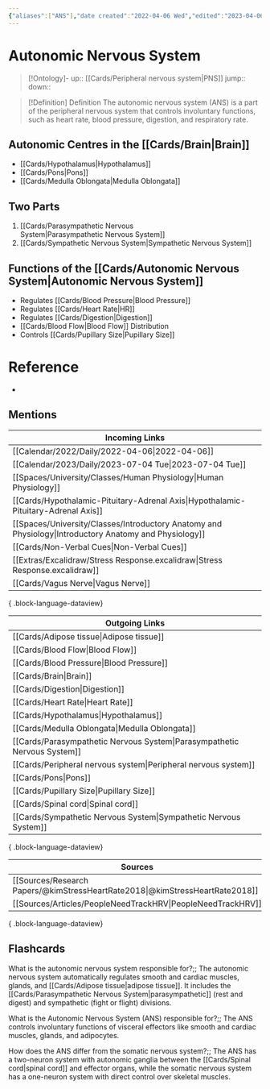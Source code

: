 ```yaml
---
{"aliases":["ANS"],"date created":"2022-04-06 Wed","edited":"2023-04-06 Thu","dg-publish":true,"tags":["Uni/HBIO1009","Uni/LFS112","flashcards/LFS112"],"permalink":"/cards/autonomic-nervous-system/","dgPassFrontmatter":true}
---
```


# Autonomic Nervous System

> [!Ontology]-
> up:: [[Cards/Peripheral nervous system\|PNS]]
> jump::
> down:: 

> [!Definition] Definition
> The autonomic nervous system (ANS) is a part of the peripheral nervous system that controls involuntary functions, such as heart rate, blood pressure, digestion, and respiratory rate. 

## Autonomic Centres in the [[Cards/Brain\|Brain]]
- [[Cards/Hypothalamus\|Hypothalamus]]
- [[Cards/Pons\|Pons]]
- [[Cards/Medulla Oblongata\|Medulla Oblongata]]

## Two Parts
1. [[Cards/Parasympathetic Nervous System\|Parasympathetic Nervous System]]
2. [[Cards/Sympathetic Nervous System\|Sympathetic Nervous System]]

## Functions of the [[Cards/Autonomic Nervous System\|Autonomic Nervous System]]
- Regulates [[Cards/Blood Pressure\|Blood Pressure]]
- Regulates [[Cards/Heart Rate\|HR]]
- Regulates [[Cards/Digestion\|Digestion]]
- [[Cards/Blood Flow\|Blood Flow]] Distribution
- Controls [[Cards/Pupillary Size\|Pupillary Size]]
# Reference
- 

## Mentions
| Incoming Links                                                                                            |
| --------------------------------------------------------------------------------------------------------- |
| [[Calendar/2022/Daily/2022-04-06\|2022-04-06]]                                                         |
| [[Calendar/2023/Daily/2023-07-04 Tue\|2023-07-04 Tue]]                                                 |
| [[Spaces/University/Classes/Human Physiology\|Human Physiology]]                                       |
| [[Cards/Hypothalamic-Pituitary-Adrenal Axis\|Hypothalamic-Pituitary-Adrenal Axis]]                     |
| [[Spaces/University/Classes/Introductory Anatomy and Physiology\|Introductory Anatomy and Physiology]] |
| [[Cards/Non-Verbal Cues\|Non-Verbal Cues]]                                                             |
| [[Extras/Excalidraw/Stress Response.excalidraw\|Stress Response.excalidraw]]                           |
| [[Cards/Vagus Nerve\|Vagus Nerve]]                                                                     |

{ .block-language-dataview}

| Outgoing Links                                                              |
| --------------------------------------------------------------------------- |
| [[Cards/Adipose tissue\|Adipose tissue]]                                 |
| [[Cards/Blood Flow\|Blood Flow]]                                         |
| [[Cards/Blood Pressure\|Blood Pressure]]                                 |
| [[Cards/Brain\|Brain]]                                                   |
| [[Cards/Digestion\|Digestion]]                                           |
| [[Cards/Heart Rate\|Heart Rate]]                                         |
| [[Cards/Hypothalamus\|Hypothalamus]]                                     |
| [[Cards/Medulla Oblongata\|Medulla Oblongata]]                           |
| [[Cards/Parasympathetic Nervous System\|Parasympathetic Nervous System]] |
| [[Cards/Peripheral nervous system\|Peripheral nervous system]]           |
| [[Cards/Pons\|Pons]]                                                     |
| [[Cards/Pupillary Size\|Pupillary Size]]                                 |
| [[Cards/Spinal cord\|Spinal cord]]                                       |
| [[Cards/Sympathetic Nervous System\|Sympathetic Nervous System]]         |

{ .block-language-dataview}

| Sources                                                                         |
| ------------------------------------------------------------------------------- |
| [[Sources/Research Papers/@kimStressHeartRate2018\|@kimStressHeartRate2018]] |
| [[Sources/Articles/PeopleNeedTrackHRV\|PeopleNeedTrackHRV]]                  |

{ .block-language-dataview}

## Flashcards

What is the autonomic nervous system responsible for?;; The autonomic nervous system automatically regulates smooth and cardiac muscles, glands, and [[Cards/Adipose tissue\|adipose tissue]]. It includes the [[Cards/Parasympathetic Nervous System\|parasympathetic]] (rest and digest) and sympathetic (fight or flight) divisions.
<!--SR:!2023-10-29,8,160-->

What is the Autonomic Nervous System (ANS) responsible for?;; The ANS controls involuntary functions of visceral effectors like smooth and cardiac muscles, glands, and adipocytes.
<!--SR:!2023-12-20,74,250-->

How does the ANS differ from the somatic nervous system?;; The ANS has a two-neuron system with autonomic ganglia between the [[Cards/Spinal cord\|spinal cord]] and effector organs, while the somatic nervous system has a one-neuron system with direct control over skeletal muscles.
<!--SR:!2023-11-04,14,180-->

